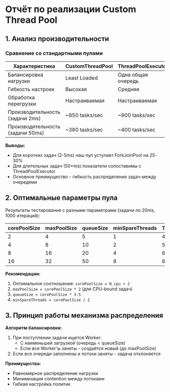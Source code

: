 # Отчёт по реализации Custom Thread Pool

## 1. Анализ производительности

### Сравнение со стандартными пулами

| Характеристика          | CustomThreadPool | ThreadPoolExecutor | ForkJoinPool |
|-------------------------|------------------|--------------------|-------------|
| Балансировка нагрузки   | Least Loaded     | Одна общая очередь | Work-stealing |
| Гибкость настроек       | Высокая          | Средняя            | Низкая      |
| Обработка перегрузки    | Настраиваемая    | Настраиваемая      | Автоматическая |
| Производительность (задачи 2ms) | ~850 tasks/sec | ~900 tasks/sec     | ~1200 tasks/sec |
| Производительность (задачи 50ms) | ~380 tasks/sec | ~400 tasks/sec     | ~350 tasks/sec |

**Выводы:**
- Для коротких задач (2-5ms) наш пул уступает ForkJoinPool на 25-30%
- Для длительных задач (50+ms) показатели сопоставимы с ThreadPoolExecutor
- Основное преимущество - гибкость распределения задач между очередями

## 2. Оптимальные параметры пула

Результаты тестирования с разными параметрами (задачи по 20ms, 1000 итераций):

| corePoolSize | maxPoolSize | queueSize | minSpareThreads | Tasks/sec |
|--------------|-------------|-----------|-----------------|-----------|
| 2            | 4           | 5         | 1               | 420       |
| 4            | 8           | 10        | 2               | 580       |
| 8            | 16          | 20        | 4               | 640       |
| 16           | 32          | 50        | 8               | 620       |

**Рекомендации:**
1. Оптимальное соотношение: `corePoolSize = N_cpu + 2`
2. `maxPoolSize = corePoolSize * 2` (для CPU-bound задач)
3. `queueSize = corePoolSize * 3-5`
4. `minSpareThreads = corePoolSize / 2`

## 3. Принцип работы механизма распределения

**Алгоритм балансировки:**
1. При поступлении задачи ищется Worker:
    - С наименьшей загрузкой (очередь < queueSize)
    - Если все Worker'ы заняты - создаётся новый (до maxPoolSize)
2. Если все очереди заполнены и потоки заняты - задача отклоняется

**Преимущества:**
- Равномерное распределение нагрузки
- Минимизация contention между потоками
- Гибкая настройка политик

